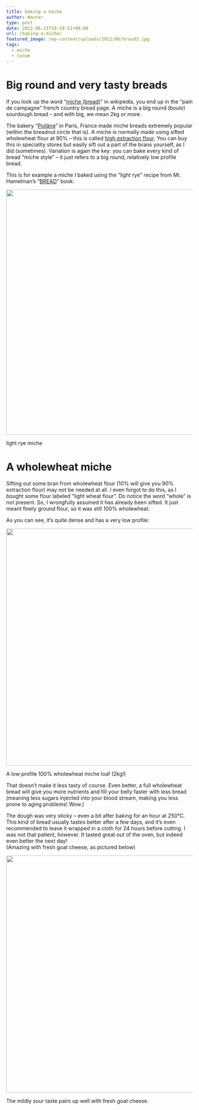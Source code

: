 ```yaml
---
title: baking a miche
author: Wouter
type: post
date: 2012-06-21T18:19:51+00:00
url: /baking-a-miche/
featured_image: /wp-content/uploads/2012/06/brood3.jpg
tags:
  - miche
  - tarwe
---
```

# Big round and very tasty breads

If you look up the word &#8220;[miche (bread)][1]&#8221; in wikipedia, you end up in the &#8220;pain de campagne&#8221; french country bread page. A miche is a big round (_boule_) sourdough bread &#8211; and with big, we mean 2kg or more.

The bakery &#8220;[Poilâne][2]&#8221; in Paris, France made miche breads extremely popular (within the breadnut circle that is). A miche is normally made using sifted wholewheat flour at 90% &#8211; this is called <span style="text-decoration: underline;">high extraction flour</span>. You can buy this in speciality stores but easily sift out a part of the brans yourself, as I did (sometimes). Variation is again the key: you can bake every kind of bread &#8220;miche style&#8221; &#8211; it just refers to a big round, relatively low profile bread.

This is for example a miche I baked using the &#8220;light rye&#8221; recipe from Mr. Hamelman&#8217;s &#8220;[BREAD][3]&#8221; book:

[<img class=" wp-image-168" title="light rye miche" src="https://redzuurdesem.be/wp-content/uploads/2012/06/MG_6199.jpg" alt="" width="960" height="662" srcset="https://redzuurdesem.be/wp-content/uploads/2012/06/MG_6199.jpg 1200w, https://redzuurdesem.be/wp-content/uploads/2012/06/MG_6199-300x207.jpg 300w, https://redzuurdesem.be/wp-content/uploads/2012/06/MG_6199-1024x706.jpg 1024w, https://redzuurdesem.be/wp-content/uploads/2012/06/MG_6199-700x483.jpg 700w" sizes="(max-width: 960px) 100vw, 960px" />][4]<figcaption class="wp-caption-text">light rye miche</figcaption></figure> 

<h1 style="text-align: left;">
  A wholewheat miche
</h1>

Sifting out some bran from wholewheat flour (10% will give you 90% extraction flour) may not be needed at all. I even forgot to do this, as I bought some flour labeled &#8220;light wheat flour&#8221;. Do notice the word &#8220;whole&#8221; is not present. So, I wrongfully assumed it has already been sifted. It just meant finely ground flour, so it was still 100% wholewheat.

As you can see, it&#8217;s quite dense and has a very low profile:

[<img class=" wp-image-164" title="_MG_6050" src="https://redzuurdesem.be/wp-content/uploads/2012/06/MG_6050.jpg" alt="" width="960" height="640" srcset="https://redzuurdesem.be/wp-content/uploads/2012/06/MG_6050.jpg 1200w, https://redzuurdesem.be/wp-content/uploads/2012/06/MG_6050-300x200.jpg 300w, https://redzuurdesem.be/wp-content/uploads/2012/06/MG_6050-1024x682.jpg 1024w, https://redzuurdesem.be/wp-content/uploads/2012/06/MG_6050-700x466.jpg 700w" sizes="(max-width: 960px) 100vw, 960px" />][5]<figcaption class="wp-caption-text">A low profile 100% wholewheat miche loaf (2kg!)</figcaption></figure> 

<p style="text-align: left;">
  That doesn&#8217;t make it less tasty of course. Even better, a full wholewheat bread will give you more nutrients and fill your belly faster with less bread (meaning less sugars injected into your blood stream, making you less prone to aging problems! Wow.)
</p>

<p style="text-align: left;">
  The dough was very sticky &#8211; even a bit after baking for an hour at 250°C. This kind of bread usually tastes better after a few days, and it&#8217;s even recommended to leave it wrapped in a cloth for 24 hours before cutting. I was not that patient, however. It tasted great out of the oven, but indeed even better the next day!<br /> (Amazing with fresh goat cheese, as pictured below)
</p>

[<img class=" wp-image-166" title="deboterham" src="https://redzuurdesem.be/wp-content/uploads/2012/06/deboterham1.jpg" alt="" width="960" height="640" srcset="https://redzuurdesem.be/wp-content/uploads/2012/06/deboterham1.jpg 1200w, https://redzuurdesem.be/wp-content/uploads/2012/06/deboterham1-300x200.jpg 300w, https://redzuurdesem.be/wp-content/uploads/2012/06/deboterham1-1024x682.jpg 1024w, https://redzuurdesem.be/wp-content/uploads/2012/06/deboterham1-700x466.jpg 700w" sizes="(max-width: 960px) 100vw, 960px" />][6]<figcaption class="wp-caption-text">The mildly sour taste pairs up well with fresh goat cheese.</figcaption></figure>

 [1]: http://en.wikipedia.org/wiki/Miche_(bread)
 [2]: http://www.poilane.com/index.php?
 [3]: http://www.amazon.com/Bread-Bakers-Book-Techniques-Recipes/dp/0471168572/ref=sr_1_1?ie=UTF8&qid=1341167679&sr=8-1&keywords=hamelman+bread
 [4]: https://redzuurdesem.be/wp-content/uploads/2012/06/MG_6199.jpg
 [5]: https://redzuurdesem.be/wp-content/uploads/2012/06/MG_6050.jpg
 [6]: https://redzuurdesem.be/wp-content/uploads/2012/06/deboterham1.jpg